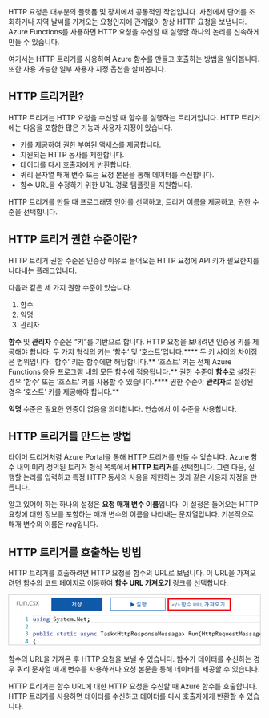 HTTP 요청은 대부분의 플랫폼 및 장치에서 공통적인 작업입니다. 사전에서 단어를 조회하거나 지역 날씨를 가져오는 요청인지에 관계없이 항상 HTTP 요청을 보냅니다. Azure Functions를 사용하면 HTTP 요청을 수신할 때 실행할 하나의 논리를 신속하게 만들 수 있습니다.

여기서는 HTTP 트리거를 사용하여 Azure 함수를 만들고 호출하는 방법을 알아봅니다. 또한 사용 가능한 일부 사용자 지정 옵션을 살펴봅니다.

## <a name="what-is-an-http-trigger"></a>HTTP 트리거란?

HTTP 트리거는 HTTP 요청을 수신할 때 함수를 실행하는 트리거입니다. HTTP 트리거에는 다음을 포함한 많은 기능과 사용자 지정이 있습니다.

- 키를 제공하여 권한 부여된 액세스를 제공합니다.
- 지원되는 HTTP 동사를 제한합니다.
- 데이터를 다시 호출자에게 반환합니다.
- 쿼리 문자열 매개 변수 또는 요청 본문을 통해 데이터를 수신합니다.
- 함수 URL을 수정하기 위한 URL 경로 템플릿을 지원합니다.

HTTP 트리거를 만들 때 프로그래밍 언어를 선택하고, 트리거 이름을 제공하고, 권한 수준을 선택합니다.

## <a name="what-is-an-http-trigger-authorization-level"></a>HTTP 트리거 권한 수준이란?

HTTP 트리거 권한 수준은 인증상 이유로 들어오는 HTTP 요청에 API 키가 필요한지를 나타내는 플래그입니다.

다음과 같은 세 가지 권한 수준이 있습니다.

1. 함수
2. 익명
3. 관리자

**함수** 및 **관리자** 수준은 “키”를 기반으로 합니다. HTTP 요청을 보내려면 인증용 키를 제공해야 합니다. 두 가지 형식의 키는 ‘함수’ 및 ‘호스트’입니다.**** 두 키 사이의 차이점은 범위입니다. ‘함수’ 키는 함수에만 해당합니다.** ‘호스트’ 키는 전체 Azure Functions 응용 프로그램 내의 모든 함수에 적용됩니다.** 권한 수준이 **함수**로 설정된 경우 ‘함수’ 또는 ‘호스트’ 키를 사용할 수 있습니다.**** 권한 수준이 **관리자**로 설정된 경우 ‘호스트’ 키를 제공해야 합니다.**

**익명** 수준은 필요한 인증이 없음을 의미합니다. 연습에서 이 수준을 사용합니다.

## <a name="how-to-create-an-http-trigger"></a>HTTP 트리거를 만드는 방법

타이머 트리거처럼 Azure Portal을 통해 HTTP 트리거를 만들 수 있습니다. Azure 함수 내의 미리 정의된 트리거 형식 목록에서 **HTTP 트리거**를 선택합니다. 그런 다음, 실행할 논리를 입력하고 특정 HTTP 동사의 사용을 제한하는 것과 같은 사용자 지정을 만듭니다.

알고 있어야 하는 하나의 설정은 **요청 매개 변수 이름**입니다. 이 설정은 들어오는 HTTP 요청에 대한 정보를 포함하는 매개 변수의 이름을 나타내는 문자열입니다. 기본적으로 매개 변수의 이름은 *req*입니다.

## <a name="how-to-invoke-an-http-trigger"></a>HTTP 트리거를 호출하는 방법

HTTP 트리거를 호출하려면 HTTP 요청을 함수의 URL로 보냅니다. 이 URL을 가져오려면 함수의 코드 페이지로 이동하여 **함수 URL 가져오기** 링크를 선택합니다.

![앱의 Get 함수 URL 단추가 강조 표시 된 함수 앱 블레이드를 보여 주는 Azure portal의 스크린샷.](../media/5-function-url.png)

함수의 URL을 가져온 후 HTTP 요청을 보낼 수 있습니다. 함수가 데이터를 수신하는 경우 쿼리 문자열 매개 변수를 사용하거나 요청 본문을 통해 데이터를 제공할 수 있습니다.

HTTP 트리거는 함수 URL에 대한 HTTP 요청을 수신할 때 Azure 함수를 호출합니다. HTTP 트리거를 사용하면 데이터를 수신하고 데이터를 다시 호출자에게 반환할 수 있습니다.
